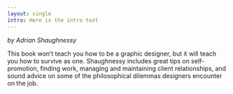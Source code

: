 ```yaml
---
layout: single
intro: Here is the intro text
---
```

_by Adrian Shaughnessy_

This book won’t teach you how to be a graphic designer, but it will teach you how to survive as one. Shaughnessy includes great tips on self-promotion, finding work, managing and maintaining client relationships, and sound advice on some of the philosophical dilemmas designers encounter on the job.